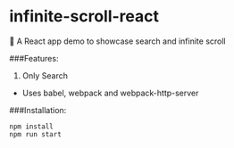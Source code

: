 # infinite-scroll-react
:tada: A React app demo to showcase search and infinite scroll

###Features:
1. Only Search

* Uses babel, webpack and webpack-http-server

###Installation:
```
npm install
npm run start
```


